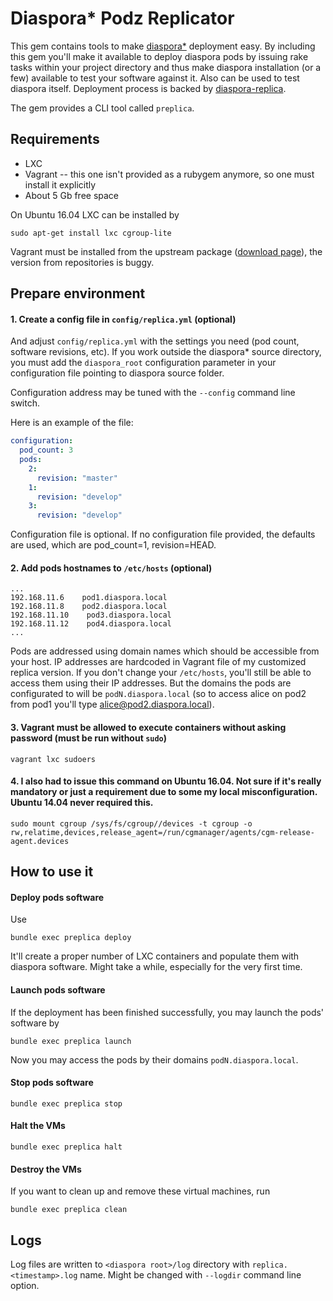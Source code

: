 # Diaspora* Podz Replicator

This gem contains tools to make [diaspora*](https://github.com/diaspora/diaspora) deployment easy. By including this gem you'll make it available to deploy diaspora pods by issuing rake tasks within your project directory and thus make diaspora installation (or a few) available to test your software against it. Also can be used to test diaspora itself. Deployment process is backed by [diaspora-replica](https://github.com/joebew42/diaspora-replica).

The gem provides a CLI tool called `preplica`.

## Requirements

- LXC
- Vagrant -- this one isn't provided as a rubygem anymore, so one must install it explicitly
- About 5 Gb free space

On Ubuntu 16.04 LXC can be installed by
```
sudo apt-get install lxc cgroup-lite
```

Vagrant must be installed from the upstream package ([download page](https://www.vagrantup.com/downloads.html)), the version from repositories is buggy.

## Prepare environment

#### 1. Create a config file in `config/replica.yml` (optional)

And adjust `config/replica.yml` with the settings you need (pod count, software revisions, etc). If you work outside the diaspora* source directory, you must add the `diaspora_root` configuration parameter in your configuration file pointing to diaspora source folder.

Configuration address may be tuned with the `--config` command line switch.

Here is an example of the file:
```yml
configuration:
  pod_count: 3
  pods:
    2:
      revision: "master"
    1:
      revision: "develop"
    3:
      revision: "develop"
```

Configuration file is optional. If no configuration file provided, the defaults are used, which are pod_count=1, revision=HEAD.

#### 2. Add pods hostnames to `/etc/hosts` (optional)
```
...
192.168.11.6    pod1.diaspora.local
192.168.11.8    pod2.diaspora.local
192.168.11.10    pod3.diaspora.local
192.168.11.12    pod4.diaspora.local
...
```

Pods are addressed using domain names which should be accessible from your host. IP addresses are hardcoded in Vagrant file of my customized replica version. If you don't change your `/etc/hosts`, you'll still be able to access them using their IP addresses. But the domains the pods are configurated to will be `podN.diaspora.local` (so to access alice on pod2 from pod1 you'll type alice@pod2.diaspora.local).

#### 3. Vagrant must be allowed to execute containers without asking password (must be run without `sudo`)

```
vagrant lxc sudoers
```

#### 4. I also had to issue this command on Ubuntu 16.04. Not sure if it's really mandatory or just a requirement due to some my local misconfiguration. Ubuntu 14.04 never required this.

```
sudo mount cgroup /sys/fs/cgroup//devices -t cgroup -o rw,relatime,devices,release_agent=/run/cgmanager/agents/cgm-release-agent.devices
```

## How to use it

#### Deploy pods software
Use
```
bundle exec preplica deploy
```

It'll create a proper number of LXC containers and populate them with diaspora software. Might take a while, especially for the very first time.

#### Launch pods software
 If the deployment has been finished successfully, you may launch the pods' software by
```
bundle exec preplica launch
```

Now you may access the pods by their domains `podN.diaspora.local`.

#### Stop pods software

```
bundle exec preplica stop
```

#### Halt the VMs

```
bundle exec preplica halt
```

#### Destroy the VMs

If you want to clean up and remove these virtual machines, run
```
bundle exec preplica clean
```

## Logs

Log files are written to `<diaspora root>/log` directory with `replica.<timestamp>.log` name. Might be changed with `--logdir` command line option.
